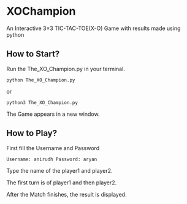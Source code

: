 # XOChampion

An Interactive 3×3 TIC-TAC-TOE(X-O) Game with results made using python

## How to Start?

Run the The_XO_Champion.py in your terminal.

`
python The_XO_Champion.py
` 

or

`
python3 The_XO_Champion.py
`

The Game appears in a new window.

## How to Play?

First fill the Username and Password

`
Username: anirudh
Password: aryan
`

Type the name of the player1 and player2.

The first turn is of player1 and then player2.

After the Match finishes, the result is displayed.
